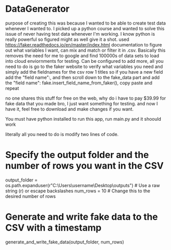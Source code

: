 # DataGenerator


purpose of creating this was because I wanted to be able to create test data whenever I wanted to. I picked up a python course and wanted to solve this issue of never having test data whenever I'm working. I know python is really powerful so figured might as well give it a shot. used https://faker.readthedocs.io/en/master/index.html documentation to figure out what variables I want, can mix and match or filter it in .csv.
Basically this removes the need for me to google and find 100000s of data sets to load into cloud enviornments for testing. 
Can be configured to add more, all you need to do is go to the faker website to verify what variables you need and simply add the fieldnames for the csv row 1 titles so if you have a new field add the "field name":, and then scroll down to the fake_data part and add the "field name": fake.insert_field_name_from_faker(), copy paste and repeat

no one shares this stuff for free on the web, why do i have to pay $39.99 for fake data that you made bro, I just want something for testing. and now I have it, feel free to download and make changes if you want. 

You must have python installed to run this app, run main.py and it shoould work



literally all you need to do is modify two lines of code.

# Specify the output folder and the number of rows you want in the CSV
output_folder = os.path.expanduser(r"C:\Users\username\Desktop\outputs")  # Use a raw string (r) or escape backslashes
num_rows = 10  # Change this to the desired number of rows

# Generate and write fake data to the CSV with a timestamp
generate_and_write_fake_data(output_folder, num_rows)

